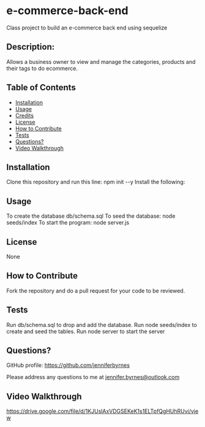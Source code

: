 # e-commerce-back-end
Class project to build an e-commerce back end using sequelize

## Description:

Allows a business owner to view and manage the categories, products and their tags to do ecommerce.

## Table of Contents

- [Installation](#installation)
- [Usage](#usage)
- [Credits](#credits)
- [License](#license)
- [How to Contribute](#How-to-Contribute)
- [Tests](#Tests)
- [Questions?](#Questions)
- [Video Walkthrough](#Video-Walkthrough)

## Installation

Clone this repository and run this line: npm init --y
Install the following:  

## Usage

 To create the database db/schema.sql 
 To seed the database: node seeds/index 
 To start the program: node server.js

## License

None

## How to Contribute

Fork the repository and do a pull request for your code to be reviewed.

## Tests

  Run db/schema.sql to drop and add the database.
  Run node seeds/index to create and seed the tables.
  Run node server to start the server

## Questions?

GitHub profile: https://github.com/jenniferbyrnes

Please address any questions to me at jennifer.byrnes@outlook.com

## Video Walkthrough

https://drive.google.com/file/d/1KJUslAxVDGSEKeK1s1ELTpfQgHUhRUvi/view
  
  